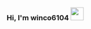 ### Hi, I'm winco6104 <img src="https://media.giphy.com/media/hvRJCLFzcasrR4ia7z/giphy.gif" width="30px">
